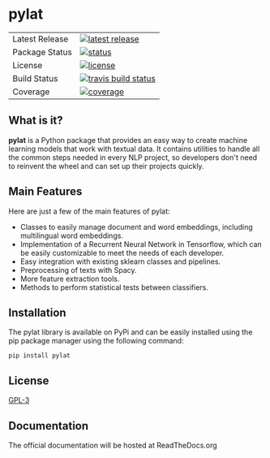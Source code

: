 # pylat

<table>
<tr>
  <td>Latest Release</td>
  <td>
    <a href="https://pypi.org/project/pylat/">
    <img src="https://badge.fury.io/py/pylat.svg" alt="latest release" />
    </a>
  </td>
<tr>
  <td>Package Status</td>
  <td>
		<a href="https://pypi.org/project/pylat/">
		<img src="https://img.shields.io/pypi/status/pandas.svg" alt="status" />
		</a>
  </td>
</tr>
<tr>
  <td>License</td>
  <td>
    <a href="https://github.com/alejgh/pylat/blob/master/LICENSE">
    <img src="https://img.shields.io/github/license/alejgh/pylat.svg" alt="license" />
    </a>
</td>
</tr>
<tr>
  <td>Build Status</td>
  <td>
    <a href="https://travis-ci.org/alejgh/pylat">
    <img src="https://travis-ci.org/alejgh/pylat.svg?branch=master" alt="travis build status" />
    </a>
  </td>
</tr>
<tr>
  <td>Coverage</td>
  <td>
    <a href="https://codecov.io/gh/alejgh/pylat">
    <img src="https://codecov.io/gh/alejgh/pylat/branch/master/graph/badge.svg" alt="coverage" />
    </a>
  </td>
</tr>
</table>

## What is it?
**pylat** is a Python package that provides an easy way to create machine learning models that work with textual data.
It contains utilities to handle all the common steps needed in every NLP project, so developers don't need to reinvent
the wheel and can set up their projects quickly.

## Main Features
Here are just a few of the main features of pylat:
* Classes to easily manage document and word embeddings, including multilingual word embeddings.
* Implementation of a Recurrent Neural Network in Tensorflow, which can be easily customizable to meet the needs of each developer.
* Easy integration with existing sklearn classes and pipelines.
* Preprocessing of texts with Spacy.
* More feature extraction tools.
* Methods to perform statistical tests between classifiers.

## Installation
The pylat library is available on PyPi and can be easily installed using the pip package manager using the following command:

``
pip install pylat
``

## License
[GPL-3](LICENSE)

## Documentation
The official documentation will be hosted at ReadTheDocs.org

